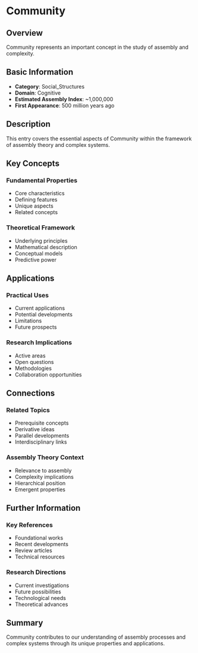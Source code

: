# Community

## Overview

Community represents an important concept in the study of assembly and complexity.

## Basic Information

- **Category**: Social_Structures
- **Domain**: Cognitive
- **Estimated Assembly Index**: ~1,000,000
- **First Appearance**: 500 million years ago

## Description

This entry covers the essential aspects of Community within the framework of assembly theory and complex systems.

## Key Concepts

### Fundamental Properties
- Core characteristics
- Defining features
- Unique aspects
- Related concepts

### Theoretical Framework
- Underlying principles
- Mathematical description
- Conceptual models
- Predictive power

## Applications

### Practical Uses
- Current applications
- Potential developments
- Limitations
- Future prospects

### Research Implications
- Active areas
- Open questions
- Methodologies
- Collaboration opportunities

## Connections

### Related Topics
- Prerequisite concepts
- Derivative ideas
- Parallel developments
- Interdisciplinary links

### Assembly Theory Context
- Relevance to assembly
- Complexity implications
- Hierarchical position
- Emergent properties

## Further Information

### Key References
- Foundational works
- Recent developments
- Review articles
- Technical resources

### Research Directions
- Current investigations
- Future possibilities
- Technological needs
- Theoretical advances

## Summary

Community contributes to our understanding of assembly processes and complex systems through its unique properties and applications.
